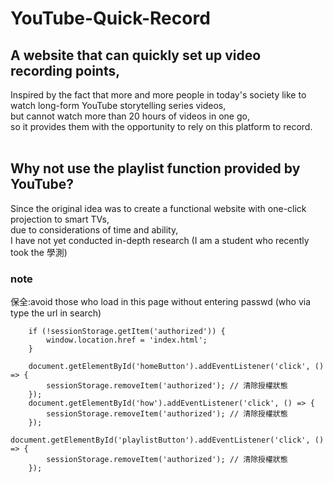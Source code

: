 # YouTube-Quick-Record

## A website that can quickly set up video recording points, <br>
Inspired by the fact that more and more people in today's society like to watch long-form YouTube storytelling series videos, <br>
but cannot watch more than 20 hours of videos in one go,<br>
so it provides them with the opportunity to rely on this platform to record. <br>
<br>
## Why not use the playlist function provided by YouTube? <br>
Since the original idea was to create a functional website with one-click projection to smart TVs,<br>
 due to considerations of time and ability,<br>
 I have not yet conducted in-depth research (I am a student who recently took the 學測)



### note
保全:avoid those who load in this page without entering passwd (who via type the url in search) 

```
    if (!sessionStorage.getItem('authorized')) {
        window.location.href = 'index.html';
    }

    document.getElementById('homeButton').addEventListener('click', () => {
        sessionStorage.removeItem('authorized'); // 清除授權狀態
    });
    document.getElementById('how').addEventListener('click', () => {
        sessionStorage.removeItem('authorized'); // 清除授權狀態
    });
    document.getElementById('playlistButton').addEventListener('click', () => {
        sessionStorage.removeItem('authorized'); // 清除授權狀態
    });
